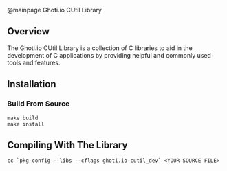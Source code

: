 @mainpage Ghoti.io CUtil Library

## Overview

The Ghoti.io CUtil Library is a collection of C libraries to aid in the development of C applications by providing helpful and commonly used tools and features.

## Installation

### Build From Source

```
make build
make install
```

## Compiling With The Library

```
cc `pkg-config --libs --cflags ghoti.io-cutil_dev` <YOUR SOURCE FILE>
```

